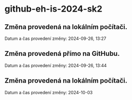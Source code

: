 # github-eh-is-2024-sk2

## Změna provedená na lokálním počítači.
Datum a čas provedení změny: 2024-09-26, 13:27

## Změna provedená přímo na GitHubu.
Datum a čas provedení změny: 2024-09-26, 13:44

## Změna provedená na lokálním počítači.
Datum a čas provedení změny: 2024-10-03